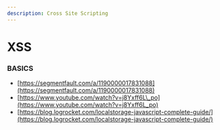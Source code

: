 ```yaml
---
description: Cross Site Scripting
---
```


# XSS

### BASICS

* [https://segmentfault.com/a/1190000017831088](https://segmentfault.com/a/1190000017831088)
* [https://www.youtube.com/watch?v=j8Yxff6L\_po](https://www.youtube.com/watch?v=j8Yxff6L_po)
* [https://blog.logrocket.com/localstorage-javascript-complete-guide/](https://blog.logrocket.com/localstorage-javascript-complete-guide/)

